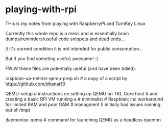 # playing-with-rpi
THis is my notes from playing with RaspberryPi and TurnKey Linux

Currently this whole repo is a mess and is essentially brain
dumps/reminders/useful code snippets and dead ends...

It it's current condition it is not intended for public consumption...

But if you find someting useful; awesome! :)

FWIW these files are potentially useful (and have been tidied):

raspbian-ua-netinst-qemu-prep.sh 
&#35; a copy of a script by https://github.com/dhanar10

QEMU-setup
&#35; instructions on setting up QEMU on TKL Core host 
&#35; and creating a basic RPi VM running a # minimalist 
&#35; Raspbian; inc workaround for limited RAM and poor RAM
&#35; managment (I initially had issues running out of /tmp)

daemonise-qemu
&#35; command for launching QEMU as a headless daemon
